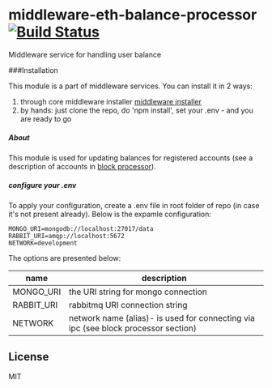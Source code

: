 # middleware-eth-balance-processor [![Build Status](https://travis-ci.org/ChronoBank/middleware-eth-balance-processor.svg?branch=master)](https://travis-ci.org/ChronoBank/middleware-eth-balance-processor)

Middleware service for handling user balance

###Installation

This module is a part of middleware services. You can install it in 2 ways:

1) through core middleware installer  [middleware installer](https://github.com/ChronoBank/middleware)
2) by hands: just clone the repo, do 'npm install', set your .env - and you are ready to go

##### About
This module is used for updating balances for registered accounts (see a description of accounts in [block processor](https://github.com/ChronoBank/middleware-eth-blockprocessor)).

##### сonfigure your .env

To apply your configuration, create a .env file in root folder of repo (in case it's not present already).
Below is the expamle configuration:

```
MONGO_URI=mongodb://localhost:27017/data
RABBIT_URI=amqp://localhost:5672
NETWORK=development
```

The options are presented below:

| name | description|
| ------ | ------ |
| MONGO_URI   | the URI string for mongo connection
| RABBIT_URI   | rabbitmq URI connection string
| NETWORK   | network name (alias)- is used for connecting via ipc (see block processor section)

License
----

MIT